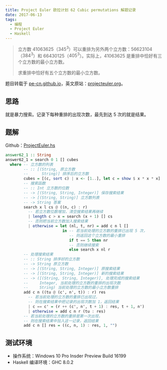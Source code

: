 ```yaml
---
title: Project Euler 欧拉计划 62 Cubic permutations 解题记录
date: 2017-06-13
tags:
  - 编程
  - Project Euler
  - Haskell
---
```


> 立方数 41063625（$345 ^ 3$）可以重排为另外两个立方数：56623104（$384 ^ 3$）和 66430125（$405 ^ 3$）。实际上，41063625 是重排中恰好有三个立方数的最小立方数。
>
> 求重排中恰好有五个立方数的最小立方数。

题目转载于 [pe-cn.github.io](https://pe-cn.github.io/62/)，英文原站：[projecteuler.org](https://projecteuler.net/problem=62)。

## 思路

就是暴力搜索。记录下每种重排的出现次数，最先到达 5 次的就是结果。

## 题解

Github：[ProjectEuler.hs](https://github.com/paro-zo/sandbox/blob/cc661ed3045584da9f7e64549469d275a50d6c1f/src/ProjectEuler.hs#L271)

```haskell
answer62_1 :: String
answer62_1 = search 0 1 [] cubes
  where -- 立方数的列表
        -- :: [(String, 原立方数
        --      String)] 排序后的立方数
        cubes = [(c, sort c) | x <- [1..], let c = show $ x * x * x]
        -- 搜索函数
        -- :: Int 立方数的位数
        -- -> [(String, String, Integer)] 保存搜索结果
        -- -> [(String, String)] 立方数列表
        -- -> String 答案
        search x l cs @ ((n, c) : r)
          -- 若立方数位数增加，清空搜索结果再继续
          | length c > x = search (x + 1) [] cs
          -- 否则把当前立方数加入搜索结果
          | otherwise = let (nl, t, nr) = add c n l []
                         in -- 若当前处理的立方数的重排已出现 5 次，
                            -- 则返回这个立方数的最小重排
                            if t == 5 then nr
                            -- 否则继续搜索
                            else search x nl r
        -- 处理搜索结果
        -- :: String 排序好的立方数
        -- -> String 原立方数
        -- -> [(String, String, Integer)] 原搜索结果
        -- -> [(String, String, Integer)] 新的搜索结果
        -- -> ([(String, String, Integer)], 处理完成的搜索结果
        --     Integer, 当前处理的立方数的重排的出现次数
        --     String) 当前处理的立方数的最小立方数重排
        add c n ((tu @ (c', n', t)) : r) res
          -- 若当前处理的立方数的重排已出现过，
          -- 则在搜索结果中把记录的出现次数加 1，返回结果
          | c == c' = (r ++ (c', n', t + 1) : res, t + 1, n')
          | otherwise = add c n r (tu : res)
        -- 若当前处理的立方数的重排是第一次出现，
        -- 则在搜索结果中加入这一记录，返回结果
        add c n [] res = ((c, n, 1) : res, 1, "")
```

## 测试环境

- 操作系统：Windows 10 Pro Insder Preview Build 16199
- Haskell 编译环境：GHC 8.0.2

